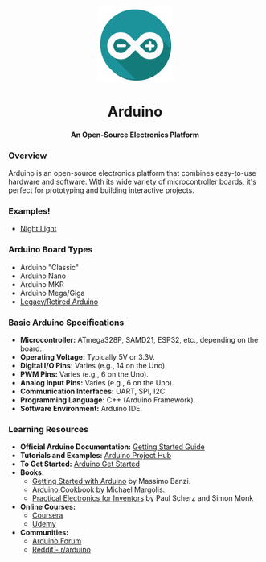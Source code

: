 <div align="center">
  <p><a href="https://www.arduino.cc/"><img alt="arduino-icon" src="../media/hardware/arduino/arduino.svg" width="150px"/></a></p>
  <h1>Arduino</h1>
  <h4>An Open-Source Electronics Platform</h4>
</div>

### Overview
Arduino is an open-source electronics platform that combines easy-to-use hardware and software. With its wide variety of microcontroller boards, it's perfect for prototyping and building interactive projects.

### Examples!
* [Night Light](./arduino/examples/night-light.md)

### Arduino Board Types
* Arduino "Classic"
* Arduino Nano
* Arduino MKR
* Arduino Mega/Giga
* [Legacy/Retired Arduino](https://docs.arduino.cc/retired/)

### Basic Arduino Specifications
- **Microcontroller:** ATmega328P, SAMD21, ESP32, etc., depending on the board.
- **Operating Voltage:** Typically 5V or 3.3V.
- **Digital I/O Pins:** Varies (e.g., 14 on the Uno).
- **PWM Pins:** Varies (e.g., 6 on the Uno).
- **Analog Input Pins:** Varies (e.g., 6 on the Uno).
- **Communication Interfaces:** UART, SPI, I2C.
- **Programming Language:** C++ (Arduino Framework).
- **Software Environment:** Arduino IDE.

### Learning Resources
* **Official Arduino Documentation:** [Getting Started Guide](https://www.arduino.cc/en/Guide/HomePage)
* **Tutorials and Examples:** [Arduino Project Hub](https://create.arduino.cc/projecthub)
* **To Get Started:** [Arduino Get Started](https://arduinogetstarted.com/)
* **Books:**
  * [Getting Started with Arduino](https://www.amazon.com/Getting-Started-Arduino-Electronics-Prototyping/dp/1680456938?dib=eyJ2IjoiMSJ9.xhme4oXrGHXZkKuAjAlfqFiBHXeRHMIAsgFdrdVQ0hXjcDke0tZ2MHmMTRy3rBAcLCLLfaIZ3ODED16L9bBzNcE-Pj2E5jKJRoZAb44GiXbYlcND_lbWvannimaWy4pF64ACRFMyPAyJZT-liaw0sN4FTt7gX490kUAsw418AeImyAnW0xo44DbPnsgbdzpotvSpqjxR9yhFgR-_pbBd0jXw2Hsxk6YACpVjJTyky60.1USmW7VYfetmFFjTjqPRPFWwPhqGr-oSO3LA16N6wCg&dib_tag=se&keywords=Getting+Started+with+Arduino&qid=1732601347&s=books&sr=1-1) by Massimo Banzi.
  * [Arduino Cookbook](https://www.amazon.com/Arduino-Cookbook-Recipes-Enhance-Projects/dp/149190352X?crid=2SHM6FKGRGVR7&dib=eyJ2IjoiMSJ9.6aa3dizi-CoC4gqimWYMx8FgUqCfon9XLPTZ1qTPlRiX-lDKkY5z0IzuWLaOAU8fna9ownd57Nw0s1hIsmKU2p5NpUEYWTd_aYF7BFeeC3V6kEajiCxQX6CCflmJUV9v0MvsQHWU-rAD1gliJgAeDyrxrYuU-dBnsT1WTuepdFiGgu7iRnjBVbxd3dLHAoHwAjwyfWFsOwzcF3eYMyI3TDmx8VRNGzvKELZkSAiwJOc.Yx_wMYQCvEmNXfggyxPy-TWvsaBuowFtxvPxMWZ26BU&dib_tag=se&keywords=Arduino+Cookbook&qid=1732601438&s=books&sprefix=arduino+cookbook%2Cstripbooks%2C175&sr=1-1) by Michael Margolis.
  * [Practical Electronics for Inventors](https://www.amazon.com/Practical-Electronics-Inventors-Fourth-Scherz-dp-1259587541/dp/1259587541) by Paul Scherz and Simon Monk
* **Online Courses:**
  * [Coursera](https://www.coursera.org/)
  * [Udemy](https://www.udemy.com/)
* **Communities:**
  * [Arduino Forum](https://forum.arduino.cc/)
  * [Reddit - r/arduino](https://www.reddit.com/r/arduino/)
